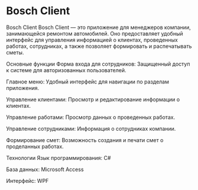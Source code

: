 ﻿# Bosch Client
Bosch Client
Bosch Client — это приложение для менеджеров компании, занимающейся ремонтом автомобилей. Оно предоставляет удобный интерфейс для управления информацией о клиентах, проведенных работах, сотрудниках, а также позволяет формировать и распечатывать сметы.

Основные функции
Форма входа для сотрудников: Защищенный доступ к системе для авторизованных пользователей.

Главное меню: Удобный интерфейс для навигации по разделам приложения.

Управление клиентами: Просмотр и редактирование информации о клиентах.

Управление работами: Просмотр данных о проведенных работах.

Управление сотрудниками: Информация о сотрудниках компании.

Формирование смет: Возможность создания и печати смет о проделанных работах.

Технологии
Язык программирования: C#

База данных: Microsoft Access

Интерфейс: WPF
